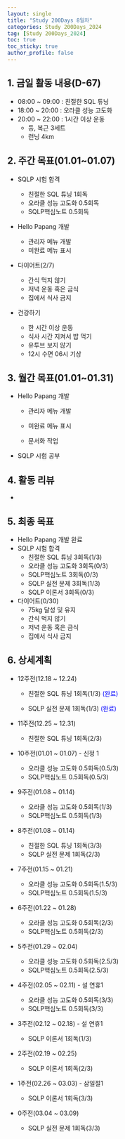 ```yaml
---
layout: single
title: "Study 200Days 8일차"
categories: Study 200Days_2024
tag: [Study 200Days_2024]
toc: true
toc_sticky: true
author_profile: false
---
```


## 1. 금일 활동 내용(D-67)

* 08:00 ~ 09:00 : 친절한 SQL 튜닝
* 18:00 ~ 20:00 : 오라클 성능 고도화
* 20:00 ~ 22:00 : 1시간 이상 운동
  * 등, 복근 3세트
  * 런닝 4km



##  2. 주간 목표(01.01~01.07)

* SQLP 시험 합격
  * 친절한 SQL 튜닝 1회독
  * 오라클 성능 고도화 0.5회독
  * SQLP핵심노트 0.5회독
* Hello Papang 개발
  * 관리자 메뉴 개발
  * 미완료 메뉴 표시

* 다이어트(2/7)
  * 간식 먹지 않기
  * 저녁 운동 혹은 금식
  * 집에서 식사 금지
* 건강하기
  * 한 시간 이상 운동
  * 식사 시간 지켜서 밥 먹기
  * 유투브 보지 않기
  * 12시 수면 06시 기상



## 3. 월간 목표(01.01~01.31)

* Hello Papang 개발
  * 관리자 메뉴 개발

  * 미완료 메뉴 표시
  
  * 문서화 작업
  
* SQLP 시험 공부



## 4. 활동 리뷰

* 



## 5. 최종 목표

* Hello Papang 개발 완료
* SQLP 시험 합격
  * 친절한 SQL 튜닝 3회독(1/3)
  * 오라클 성능 고도화 3회독(0/3)
  * SQLP핵심노트 3회독(0/3)
  * SQLP 실전 문제 3회독(1/3)
  * SQLP 이론서 3회독(0/3)
* 다이어트(0/30)
  * 75kg 달성 및 유지
  * 간식 먹지 않기
  * 저녁 운동 혹은 금식
  * 집에서 식사 금지



## 6. 상세계획

* 12주전(12.18 ~ 12.24)
  * 친절한 SQL 튜닝 1회독(1/3) <span style = "color:blue">(완료)</span>

  * SQLP 실전 문제 1회독(1/3) <span style = "color:blue">(완료)</span>
* 11주전(12.25 ~ 12.31)
  * 친절한 SQL 튜닝 1회독(2/3)
* 10주전(01.01 ~ 01.07) - 신정 1
  * 오라클 성능 고도화 0.5회독(0.5/3)
  * SQLP핵심노트 0.5회독(0.5/3)
* 9주전(01.08 ~ 01.14)
  * 오라클 성능 고도화 0.5회독(1/3)
  * SQLP핵심노트 0.5회독(1/3)



* 8주전(01.08 ~ 01.14)

  * 친절한 SQL 튜닝 1회독(3/3)
  * SQLP 실전 문제 1회독(2/3)

* 7주전(01.15 ~ 01.21)

  * 오라클 성능 고도화 0.5회독(1.5/3)
  * SQLP핵심노트 0.5회독(1.5/3)

* 6주전(01.22 ~ 01.28)

  * 오라클 성능 고도화 0.5회독(2/3)
  * SQLP핵심노트 0.5회독(2/3)

* 5주전(01.29 ~ 02.04)

  * 오라클 성능 고도화 0.5회독(2.5/3)
  * SQLP핵심노트 0.5회독(2.5/3)

* 4주전(02.05 ~ 02.11) - 설 연휴1

  * 오라클 성능 고도화 0.5회독(3/3)
  * SQLP핵심노트 0.5회독(3/3)

* 3주전(02.12 ~ 02.18) - 설 연휴1

  * SQLP 이론서 1회독(1/3)

* 2주전(02.19 ~ 02.25)

  * SQLP 이론서 1회독(2/3)

* 1주전(02.26 ~ 03.03) - 삼일절1

  * SQLP 이론서 1회독(3/3)

* 0주전(03.04 ~ 03.09)

  * SQLP 실전 문제 1회독(3/3)

  

